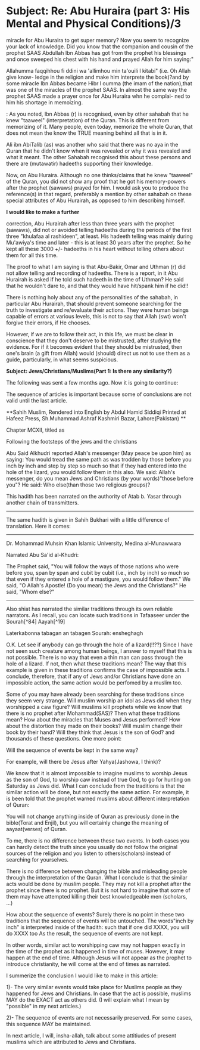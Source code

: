 Subject: Re: Abu Huraira (part 3: His Mental and Physical Conditions)/3
=======================================================================

miracle for Abu Huraira to get super memory? Now you seem to recognize
your lack of knowledge. Did you know that the companion and cousin of
the prophet SAAS Abdullah Ibn Abbas has got from the prophet his
blessings and once sweeped his chest with his hand and prayed Allah for
him saying:"

Allahumma faqqihhou fi ddini wa 'allimhou min ta'ouili l kitabi" (i.e.
Oh Allah give know- ledge in the religion and make him interprete the
book)?and by some miracle Ibn Abbas became Hibr l oumma (the imam of the
nation),that was one of the miracles of the prophet SAAS. In almost the
same way the prophet SAAS made a prayer once for Abu Huraira whn he
complai- ned to him his shortage in memoizing.

: As you noted, Ibn Abbas (r) is recognised, even by other sahabah that
he knew "taaweel" (interpretation) of the Quran. This is different from
memorizing of it. Many people, even today, memorize the whole Quran,
that does not mean the know the TRUE meaning behind all that is in it.

Ali ibn AbiTalib (as) was another who said that there was no aya in the
Quran that he didn't know when it was revealed or why it was revealed
and what it meant. The other Sahabah recognised this about these persons
and there are (mutawatir) hadeeths supporting their knowledge.

Now, on Abu Huraira. Although no one thinks/claims that he knew
"taaweel" of the Quran, you did not show any proof that he got his
memory-powers after the prophet (sawaws) prayed for him. I would ask you
to produce the reference(s) in that regard, preferably a mention by
other sahabah on these special attributes of Abu Hurairah, as opposed to
him describing himself.

**I would like to make a further**

correction, Abu Hurairah after less than three years with the prophet
(sawaws), did not or avoided telling hadeeths during the periods of the
first three "khulafaa al rashideen", at least. His hadeeth telling was
mainly during Mu'awiya's time and later - this is at least 30 years
after the prophet. So he kept all these 3000 +/- hadeeths in his heart
without telling others about them for all this time.

The proof to what I am saying is that Abu-Bakir, Omar and Uthman (r)
did not allow telling and recording of hadeeths. There is a report, in
it Abu Hurairah is asked if he told such hadeeth in the time of Uthman?
He said that he wouldn't dare to, and that they would have hit/spank him
if he did!!

There is nothing holy about any of the personalities of the sahabah, in
particular Abu Hurairah, that should prevent someone searching for the
truth to investigate and re/evaluate their actions. They were human
beings capable of errors at various levels, this is not to say that
Allah (swt) won't forgive their errors, if He chooses.

However, if we are to follow their act, in this life, we must be clear
in conscience that they don't deserve to be mistrusted, after studying
the evidence. For if it becomes evident that they should be mistrusted,
then one's brain (a gift from Allah) would (should) direct us not to use
them as a guide, particularly, in what seems suspicious.


**Subject: Jews/Christians/Muslims(Part 1: Is there any
similarity?)**

The following was sent a few months ago. Now it is going to continue:

The sequence of articles is important because some of conclusions are
not valid until the last article.

**Sahih Muslim,
Rendered into English by
Abdul Hamid Siddiqi
Printed at Hafeez Press,
Sh.Muhammad Ashraf
Kashmiri Bazar, Lahore(Pakistan)
**

Chapter MCXII, titled as

Following the footsteps of the jews and the christians

Abu Said Alkhudri reported Allah's messenger (May peace be upon him) as
saying: You would tread the same path as was trodden by those before you
inch by inch and step by step so much so that if they had entered into
the hole of the lizard, you would follow them in this also. We said:
Allah's messenger, do you mean Jews and Christians (by your words)"those
before you"? He said: Who else(than those two religious groups)?

This hadith has been narrated on the authority of Atab b. Yasar through
another chain of transmitters.

-------------------------------------

The same hadith is given in Sahih Bukhari with a little difference of
translation. Here it comes:

-------------------------------------

Dr. Mohammad Muhsin Khan
Islamic University, Medina al-Munawwara

Narrated Abu Sa'id al-Khudri:

The Prophet said, "You will follow the ways of those nations who were
before you, span by span and cubit by cubit (i.e., inch by inch) so much
so that even if they entered a hole of a mastigure, you would follow
them." We said, "O Allah's Apostle! (Do you mean) the Jews and the
Christians?" He said, "Whom else?"

------------------------------------------------------

Also shiat has narrated the similar traditions through its own reliable
narrators. As I recall, you can locate such traditions in Tafaaseer
under the Sourah[^84] Aayah[^19]

Laterkabonna tabagan an tabagen Sourah: ensheghagh

O.K. Let see if anybody can go through the hole of a lizard(!!??) Since
I have not seen such creature among human beings, I answer to myself
that this is not possible. There is no way that even a thin man can pass
through the hole of a lizard. If not, then what these traditions mean?
The way that this example is given in these traditions confirms the case
of impossible acts. I conclude, therefore, that if any of Jews and/or
Christians have done an impossible action, the same action would be
perfomed by a muslim too.

Some of you may have already been searching for these traditions since
they seem very strange. Will muslim worship an idol as Jews did when
they worshipped a caw figure? Will muslims kill prophets while we know
that there is no prophet after Mohammad(SAS)? Then what these traditions
mean? How about the miracles that Muses and Jesus performed? How about
the distortion they made on their books? Will muslim change their book
by their hand? Will they think that Jesus is the son of God? and
thousands of these questions. One more point:

Will the sequence of events be kept in the same way?

For example, will there be Jesus after Yahya(Jashowa, I think)?

We know that it is almost impossible to imagine muslims to worship
Jesus as the son of God, to worship caw instead of true God, to go for
hunting on Saturday as Jews did. What I can conclude from the traditions
is that the similar action will be done, but not exactly the same
action. For example, it is been told that the prophet warned muslims
about different interpretation of Quran:

You will not change anything inside of Quran as previously done in the
bible(Torat and Enjil), but you will certainly change the meaning of
aayaat(verses) of Quran.

To me, there is no difference between these two events. In both cases
you can hardly detect the truth since you usually do not follow the
original sources of the religion and you listen to others(scholars)
instead of searching for yourselves.

There is no difference between changing the bible and misleading people
through the interpretation of the Quran. What I conclude is that the
similar acts would be done by muslim people. They may not kill a prophet
after the prophet since there is no prophet. But it is not hard to
imagine that some of them may have attempted killing their best
knowledgeable men (scholars, ...)

How about the sequence of events? Surely there is no point in these two
traditions that the sequence of events will be untouched. The words"inch
by inch" is interpreted inside of the hadith: such that if one did XXXX,
you will do XXXX too As the result, the sequence of events are not
kept.

In other words, similar act to worshipping caw may not happen exactly
in the time of the prophet as it happened in time of muses. However, it
may happen at the end of time. Although Jesus will not appear as the
prophet to introduce christianity, he will come at the end of times as
narrated.

I summerize the conclusion I would like to make in this article:

1)- The very similar events would take place for Muslims people as they
happened for Jews and Christians. In case that the act is possible,
muslims MAY do the EXACT act as others did. (I will explain what I mean
by "possible" in my next articles.)

2)- The sequence of events are not necessarily preserved. For some
cases, this sequence MAY be maintained.

In next article, I will, insha-allah, talk about some attitiudes of
present muslims which are attributed to Jews and Christians.



